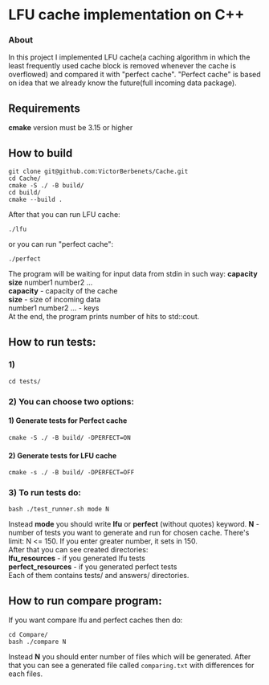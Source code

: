 # LFU cache implementation on C++
### About
In this project I implemented LFU cache(a caching algorithm in which the least
frequently used cache block is removed whenever the cache is overflowed) and compared it with "perfect cache".
"Perfect cache" is based on idea that we already know the future(full 
incoming data package).
## Requirements
**cmake** version must be 3.15 or higher
## How to build
```
git clone git@github.com:VictorBerbenets/Cache.git
cd Cache/
cmake -S ./ -B build/
cd build/
cmake --build .
```
After that you can run LFU cache:

```
./lfu
```
or you can run "perfect cache":

```
./perfect
```
The program will be waiting for input data from stdin in such way:
**capacity** **size** number1 number2 ...  
**capacity** - capacity of the cache  
**size** - size of incoming data  
number1 number2 ... - keys  
At the end, the program prints number of hits to std::cout.
## How to run tests:
### 1) 
```
cd tests/
```
### 2) You can choose two options:
#### 1) Generate tests for Perfect cache
```
cmake -S ./ -B build/ -DPERFECT=ON
```
#### 2) Generate tests for LFU cache
```
cmake -s ./ -B build/ -DPERFECT=OFF
```
### 3) To run tests do:
```
bash ./test_runner.sh mode N
```
Instead **mode** you should write **lfu** or **perfect** (without quotes) keyword. **N** - number of tests
you want to generate and run for chosen cache. There's limit: N <= 150. If you enter greater
number, it sets in 150.  
After that you can see created directories:  
**lfu_resources** - if you generated lfu tests  
**perfect_resources** - if you generated perfect tests  
Each of them contains tests/ and answers/ directories.
## How to run compare program:
If you want compare lfu and perfect caches then do:
```
cd Compare/
bash ./compare N
```
Instead **N** you should enter number of files which will be generated. After that you can see a generated file called
`comparing.txt` with differences for each files.

